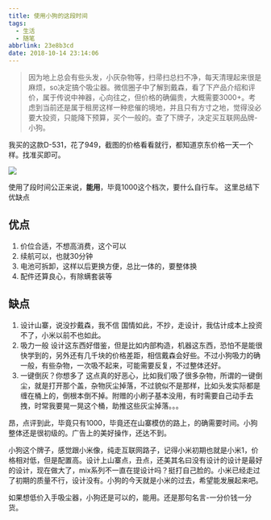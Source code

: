 ```yaml
---
title: 使用小狗的这段时间
tags:
  - 生活
  - 随笔
abbrlink: 23e8b3cd
date: 2018-10-14 23:14:06
---
```

> 因为地上总会有些头发，小灰杂物等，扫帚扫总扫不净，每天清理起来很是麻烦，so决定搞个吸尘器。微信圈子中了解到戴森，看了下产品介绍和评价，属于传说中神器，心向往之，但价格的确偏贵，大概需要3000+。考虑到当前还是属于租房这样一种悲催的境地，并且只有方寸之地，觉得没必要大投资，只能降下预算，买个一般的。查了下牌子，决定买互联网品牌-小狗。

我买的这款D-531，花了949，截图的价格看看就行，都知道京东价格一天一个样。找准买即可。

![](https://static.1991421.cn/2018-10-14-144620.png)

使用了段时间公正来说，**能用**，毕竟1000这个档次，要什么自行车。
这里总结下优缺点
## 优点
1. 价位合适，不想高消费，这个可以
2. 续航可以，也就30分钟
3. 电池可拆卸，这样以后更换方便，总比一体的，要整体换
4. 配件还算良心，有除螨套装等

## 缺点
1. 设计山寨，说没抄戴森，我不信
	国情如此，不抄，走设计，我估计成本上投资不了，小米以前不也如此。
2. 吸力一般
	设计这东西好借鉴，但是比如内部构造，机器这东西，恐怕不是能很快学到的，另外还有几千块的价格差距，相信戴森会好些。不过小狗吸力的确一般，有些杂物，一次吸不起来，可能需要反复，不过整体还好。
3. 一键倒灰？你想多了
	这点真的好恶心，比如我们吸了很多杂物，所谓的一键倒尘，就是打开那个盖，杂物灰尘掉落，不过貌似不是那样，比如头发实际都是缠在桶上的，倒根本倒不掉。附赠的小刷子基本没用，有时需要自己动手去拽，时常我要晃一晃这个桶，助推这些灰尘掉落。。。

昂，点评到此，毕竟只有1000，毕竟还在山寨模仿的路上，的确需要时间。小狗整体还是很初级的。广告上的美好操作，还达不到。

小狗这个牌子，感觉跟小米像，纯走互联网路子，记得小米初期也就是小米1，价格相对低，但是配置高。设计上山寨点，丑点，还美其名曰没有设计的设计是最好的设计，现在做大了，mix系列不一直在提设计吗？挺打自己脸的。小米已经走过了初期的质量不行，设计没有。小狗的今天就是小米的过去，希望能发展起来吧。

如果想低价入手吸尘器，小狗还是可以的，能用。还是那句名言-一分价钱一分货。



